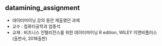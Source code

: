 ## datamining_assignment

- 데이터마이닝 강의 동안 제출했던 과제
- 교수 : 컴퓨터공학과 엄종석
- 교재 : 비즈니스 인텔리전스를 위한 데이터마이닝 R edition, WILEY 이앤비플러스(출판사, 2018출판)
